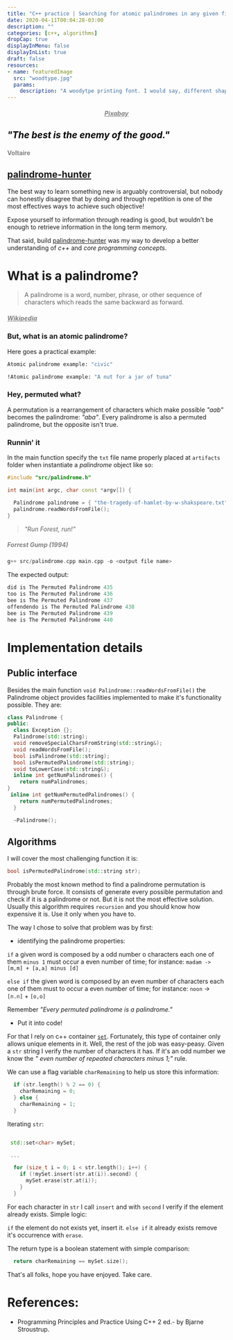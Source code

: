 ```yaml
---
title: "C++ practice | Searching for atomic palindromes in any given file"
date: 2020-04-11T00:04:28-03:00
description: ""
categories: [c++, algorithms]
dropCap: true
displayInMenu: false
displayInList: true
draft: false
resources:
- name: featuredImage
  src: "woodtype.jpg"
  params:
    description: "A woodytpe printing font. I would say, different shapes of letters carved on wood."
---
```

<h5 style="color: gray" align="center"><a style="color: gray" href="https://pixabay.com/images/search/word/"><u>Pixabay</u><a/></h5>
<h2 style="color: black;"><i>"The best is the enemy of the good."</i></h2>
<h4 style="color: gray;">Voltaire</h4>

## [palindrome-hunter](https://github.com/RaphaelSilv/palindrome-hunter)
The best way to learn something new is arguably controversial, but nobody can
honestly disagree that by doing and through repetition is one of the most effectives ways
to achieve such objective!

Expose yourself to information through reading is good, but wouldn't be enough to retrieve
information in the long term memory.

That said, build
[palindrome-hunter](https://github.com/RaphaelSilv/palindrome-hunter) was
my way to develop a better understanding of *c++* and *core programming concepts*.

# What is a palindrome?

> A palindrome is a word, number, phrase, or other sequence of characters which reads the same backward as forward.
<h5 style="color: gray" align="left"><a style="color: gray" href="https://en.wikipedia.org/wiki/Palindrome"><u>Wikipedia</u><a/></h5>

### But, what is an atomic palindrome?
Here goes a practical example:

```sh
Atomic palindrome example: "civic"

!Atomic palindrome example: "A nut for a jar of tuna"
```

### Hey, permuted what?

A permutation is a rearrangement of characters which make possible *"aab"* becomes the palindrome: *"aba"*.
Every palindrome is also a permuted palindrome, but the opposite isn't true.

### Runnin' it
In the main function specify the `txt` file name properly placed at `artifacts` folder
when instantiate a *palindrome* object like so:

```cpp
#include "src/palindrome.h"

int main(int argc, char const *argv[]) {

  Palindrome palindrome = { "the-tragedy-of-hamlet-by-w-shakspeare.txt" };
  palindrome.readWordsFromFile();
}
```

> *"Run Forest, run!"*
<h5 style="color: gray;">Forrest Gump (1994)</h5>


```c++
g++ src/palindrome.cpp main.cpp -o <output file name>
```

The expected output:
```cpp
did is The Permuted Palindrome 435
too is The Permuted Palindrome 436
bee is The Permuted Palindrome 437
offendendo is The Permuted Palindrome 438
bee is The Permuted Palindrome 439
hee is The Permuted Palindrome 440
```

# Implementation details
## Public interface

Besides the main function `void Palindrome::readWordsFromFile()` the Palindrome
object provides facilities implemented to make it's functionality possible.
They are:

```cpp
class Palindrome {
public:
  class Exception {};
  Palindrome(std::string);
  void removeSpecialCharsFromString(std::string&);
  void readWordsFromFile();
  bool isPalindrome(std::string);
  bool isPermutedPalindrome(std::string);
  void toLowerCase(std::string&);
  inline int getNumPalindromes() {
    return numPalindromes;
}
 inline int getNumPermutedPalindromes() {
    return numPermutedPalindromes;
  }

  ~Palindrome();

```
## Algorithms

I will cover the most challenging function it is:

```cpp
bool isPermutedPalindrome(std::string str);
```

Probably the most known method to find a palindrome permutation is through brute
force. It consists of generate every possible permutation and check if it is a palindrome or not.
But it is not the most effective solution. Usually this algorithm requires
`recursion` and you should know how expensive it is. Use it only when you have to.

The way I chose to solve that problem was by first:
* identifying the palindrome properties:

`if` a given word is composed by a odd number o characters each one of them `minus 1` must occur a even number of time;
     for instance: `madam -> [m,m] + [a,a] minus [d]`

`else if` the given word is composed by an even number of characters each one of them must to occur a even number of time;
     for instance: `noon` -> `[n.n]` + `[o,o]`

 Remember *"Every permuted palindrome is a palindrome."*

* Put it into code!

For that I rely on c++ container <a href="http://www.cplusplus.com/reference/set/set/"><code>set</code></a>.
Fortunately, this type of container only allows unique elements in it.
Well, the rest of the job was easy-peasy.
Given a `str` string I verify the number of characters it has. If it's an odd number we know the *" even number of repeated characters minus 1;"* rule.

We can use a flag variable `charRemaining` to help us store this information:

```cpp
  if (str.length() % 2 == 0) {
    charRemaining = 0;
  } else {
    charRemaining = 1;
  }
```

 Iterating `str`:

```cpp

 std::set<char> mySet;

 ...

  for (size_t i = 0; i < str.length(); i++) {
    if (!mySet.insert(str.at(i)).second) {
      mySet.erase(str.at(i));
    }
  }
```

For each character in `str` I call `insert` and with `second` I verify if the element already exists.
Simple logic:

`if` the element do not exists yet, insert it.
`else if` it already exists remove it's occurrence with `erase`.

The return type is a boolean statement with simple comparison:

```cpp
  return charRemaining == mySet.size();
```

That's all folks, hope you have enjoyed. Take care.

# References:

* Programming Principles and Practice Using C++ 2 ed.- by Bjarne Stroustrup.

